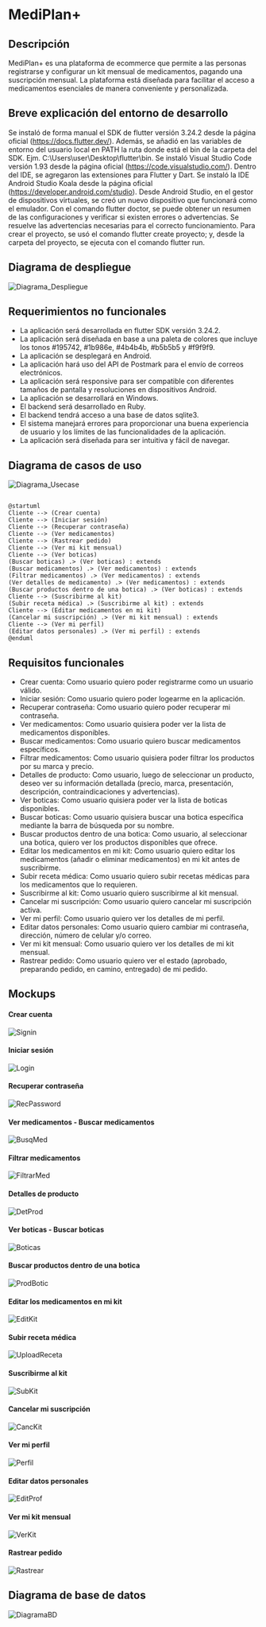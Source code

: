 # MediPlan+

## Descripción
MediPlan+ es una plataforma de ecommerce que permite a las personas registrarse y configurar un kit mensual de medicamentos, pagando una suscripción mensual. La plataforma está diseñada para facilitar el acceso a medicamentos esenciales de manera conveniente y personalizada.

## Breve explicación del entorno de desarrollo

Se instaló de forma manual el SDK de flutter versión 3.24.2 desde la página oficial (https://docs.flutter.dev/). Además, se añadió en las variables de entorno del usuario local en PATH la ruta donde está el bin de la carpeta del SDK. Ejm. C:\Users\user\Desktop\flutter\bin.
Se instaló Visual Studio Code versión 1.93 desde la página oficial (https://code.visualstudio.com/). Dentro del IDE, se agregaron las extensiones para Flutter y Dart.
Se instaló la IDE Android Studio Koala desde la página oficial (https://developer.android.com/studio).
Desde Android Studio, en el gestor de dispositivos virtuales, se creó un nuevo dispositivo que funcionará como el emulador. 
Con el comando flutter doctor, se puede obtener un resumen de las configuraciones y verificar si existen errores o advertencias. Se resuelve las advertencias necesarias para el correcto funcionamiento.
Para crear el proyecto, se usó el comando flutter create proyecto; y, desde la carpeta del proyecto, se ejecuta con el comando flutter run.

## Diagrama de despliegue


![Diagrama_Despliegue](./images/diagramaDespliegue.drawio.svg)


## Requerimientos no funcionales

- La aplicación será desarrollada en flutter SDK versión 3.24.2.
- La aplicación será diseñada en base a una paleta de colores que incluye los tonos #195742, #1b986e, #4b4b4b, #b5b5b5 y #f9f9f9.
- La aplicación se desplegará en Android.
- La aplicación hará uso del API de Postmark para el envío de correos electrónicos.
- La aplicación será responsive para ser compatible con diferentes tamaños de pantalla y resoluciones en dispositivos Android. 
- La aplicación se desarrollará en Windows.
- El backend será desarrollado en Ruby.
- El backend tendrá acceso a una base de datos sqlite3.
- El sistema manejará errores para proporcionar una buena experiencia de usuario y los límites de las funcionalidades de la aplicación.
- La aplicación será diseñada para ser intuitiva y fácil de navegar.



## Diagrama de casos de uso


![Diagrama_Usecase](./images/Diagrama%20de%20casos%20de%20uso.svg)
```

@startuml
Cliente --> (Crear cuenta)
Cliente --> (Iniciar sesión)
Cliente --> (Recuperar contraseña)
Cliente --> (Ver medicamentos)
Cliente --> (Rastrear pedido)
Cliente --> (Ver mi kit mensual)
Cliente --> (Ver boticas)
(Buscar boticas) .> (Ver boticas) : extends
(Buscar medicamentos) .> (Ver medicamentos) : extends
(Filtrar medicamentos) .> (Ver medicamentos) : extends
(Ver detalles de medicamento) .> (Ver medicamentos) : extends
(Buscar productos dentro de una botica) .> (Ver boticas) : extends
Cliente --> (Suscribirme al kit)
(Subir receta médica) .> (Suscribirme al kit) : extends
Cliente --> (Editar medicamentos en mi kit)
(Cancelar mi suscripción) .> (Ver mi kit mensual) : extends
Cliente --> (Ver mi perfil)
(Editar datos personales) .> (Ver mi perfil) : extends
@enduml

```

## Requisitos funcionales

- Crear cuenta: Como usuario quiero poder registrarme como un usuario válido.
- Iniciar sesión: Como usuario quiero poder logearme en la aplicación.
- Recuperar contraseña: Como usuario quiero poder recuperar mi contraseña.
- Ver medicamentos: Como usuario quisiera poder ver la lista de medicamentos disponibles.
- Buscar medicamentos: Como usuario quiero buscar medicamentos específicos.
- Filtrar medicamentos: Como usuario quisiera poder filtrar los productos por su marca y precio.
- Detalles de producto: Como usuario, luego de seleccionar un producto, deseo ver su información detallada (precio, marca, presentación, descripción, contraindicaciones y advertencias).
- Ver boticas: Como usuario quisiera poder ver la lista de boticas disponibles.
- Buscar boticas: Como usuario quisiera buscar una botica específica mediante la barra de búsqueda por su nombre.
- Buscar productos dentro de una botica: Como usuario, al seleccionar una botica, quiero ver los productos disponibles que ofrece.
- Editar los medicamentos en mi kit: Como usuario quiero editar los medicamentos (añadir o eliminar medicamentos) en mi kit antes de suscribirme.
- Subir receta médica: Como usuario quiero subir recetas médicas para los medicamentos que lo requieren.
- Suscribirme al kit: Como usuario quiero suscribirme al kit mensual.
- Cancelar mi suscripción: Como usuario quiero cancelar mi suscripción activa.
- Ver mi perfil: Como usuario quiero ver los detalles de mi perfil.
- Editar datos personales: Como usuario quiero cambiar mi contraseña, dirección, número de celular y/o correo.
- Ver mi kit mensual: Como usuario quiero ver los detalles de mi kit mensual.
- Rastrear pedido: Como usuario quiero ver el estado (aprobado, preparando pedido, en camino, entregado) de mi pedido.

## Mockups

#### Crear cuenta

![Signin](./images/signin_screen.png)

#### Iniciar sesión

![Login](./images/g125.png)

#### Recuperar contraseña

![RecPassword](./images/g17.png)

#### Ver medicamentos - Buscar medicamentos

![BusqMed](./images/g156.png)


#### Filtrar medicamentos

![FiltrarMed](./images/g642.png)


#### Detalles de producto

![DetProd](./images/g387.png)


#### Ver boticas - Buscar boticas

![Boticas](./images/g57.png)


#### Buscar productos dentro de una botica

![ProdBotic](./images/g439.png)


#### Editar los medicamentos en mi kit

![EditKit](./images/g484.png)



#### Subir receta médica

![UploadReceta](./images/receta.png)


#### Suscribirme al kit

![SubKit](./images/g497.png)


#### Cancelar mi suscripción

![CancKit](./images/g429.png)


#### Ver mi perfil

![Perfil](./images/g658.png)


#### Editar datos personales

![EditProf](./images/g782.png)


#### Ver mi kit mensual

![VerKit](./images/g713.png)


#### Rastrear pedido

![Rastrear](./images/g109.png)


## Diagrama de base de datos

![DiagramaBD](./images/Diagrama%20de%20base%20de%20datos.png)

